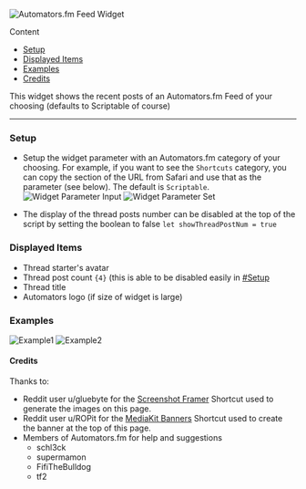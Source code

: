 ![Automators.fm Feed Widget](https://i.imgur.com/NKjT1H4.png)

Content
* [Setup](#Setup)
* [Displayed Items](#Displayed%20Items)
* [Examples](#Examples)
* [Credits](#Credits)

This widget shows the recent posts of an Automators.fm Feed of your choosing (defaults to Scriptable of course) 

-----

### Setup
  * Setup the widget parameter with an Automators.fm category of your choosing. For example, if you want to see the `Shortcuts` category, you can copy the section of the URL from Safari and use that as the parameter (see below). The default is `Scriptable`.
  ![Widget Parameter Input](https://i.imgur.com/DEuKmj6.jpg)
  ![Widget Parameter Set](https://i.imgur.com/fli7Efx.jpg)

  * The display of the thread posts number can be disabled at the top of the script by setting the boolean to false `let showThreadPostNum = true`

### Displayed Items
  * Thread starter's avatar
  * Thread post count `{4}` (this is able to be disabled easily in [#Setup](#Setup)
  * Thread title
  * Automators logo (if size of widget is large)

### Examples
![Example1](https://i.imgur.com/demewNd.png)
![Example2](https://i.imgur.com/3JXlZtE.png)

#### Credits
  Thanks to:
  * Reddit user u/gluebyte for the [Screenshot Framer](https://routinehub.co/shortcut/8067/) Shortcut used to generate the images on this page.
  * Reddit user u/ROPit for the [MediaKit Banners](https://routinehub.co/shortcut/1910/) Shortcut used to create the banner at the top of this page.
  * Members of Automators.fm for help and suggestions
    * schl3ck
    * supermamon
    * FifiTheBulldog
    * tf2

